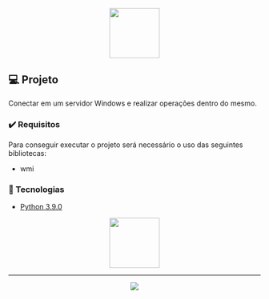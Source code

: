 <p align="center">
  <img height="100px" widht="300px" src="https://logodownload.org/wp-content/uploads/2019/12/windows-logo-1.png">
</p>

## :computer: Projeto

Conectar em um servidor Windows e realizar operações dentro do mesmo.

### :heavy_check_mark: Requisitos 

Para conseguir executar o projeto será necessário o uso das seguintes bibliotecas:

- wmi
  
### :rocket: Tecnologias

- <a href="https://www.python.org/downloads/release/python-390/">Python 3.9.0</a>

<p align="center">
  <img height="100px" widht="100px" src="https://logodownload.org/wp-content/uploads/2019/10/python-logo-2.png">
</p>

---

<p align="center">
  <a href="https://github.com/thrnkk" ><img src="https://img.shields.io/badge/github-thrnkk-24292e"></a>
</p>
